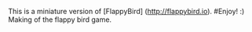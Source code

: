 This is a miniature version of [FlappyBird] (http://flappybird.io).
#Enjoy! :)
Making of the flappy bird game.
